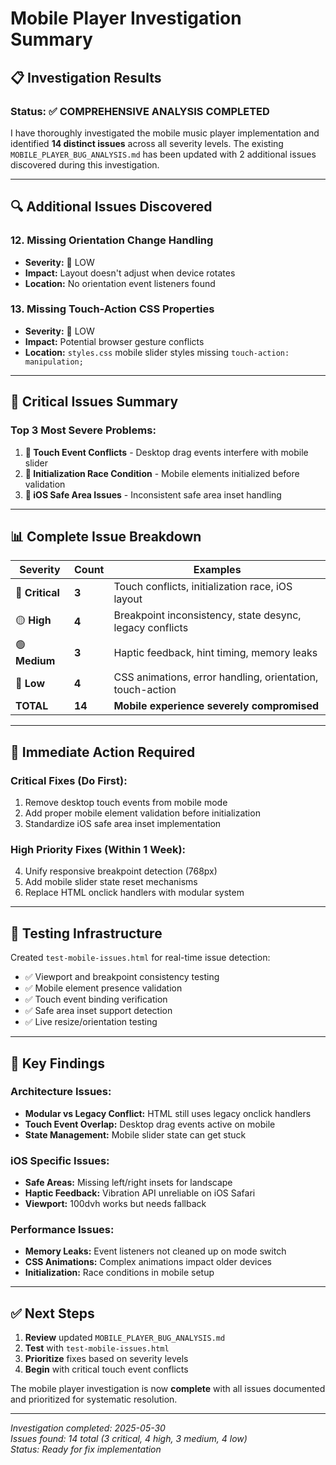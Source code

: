 # Mobile Player Investigation Summary

## 📋 Investigation Results

### **Status:** ✅ **COMPREHENSIVE ANALYSIS COMPLETED**

I have thoroughly investigated the mobile music player implementation and identified **14 distinct issues** across all severity levels. The existing `MOBILE_PLAYER_BUG_ANALYSIS.md` has been updated with 2 additional issues discovered during this investigation.

---

## 🔍 **Additional Issues Discovered**

### **12. Missing Orientation Change Handling**
- **Severity:** 🔵 LOW
- **Impact:** Layout doesn't adjust when device rotates
- **Location:** No orientation event listeners found

### **13. Missing Touch-Action CSS Properties**
- **Severity:** 🔵 LOW  
- **Impact:** Potential browser gesture conflicts
- **Location:** `styles.css` mobile slider styles missing `touch-action: manipulation;`

---

## 🚨 **Critical Issues Summary**

### **Top 3 Most Severe Problems:**

1. **🔴 Touch Event Conflicts** - Desktop drag events interfere with mobile slider
2. **🔴 Initialization Race Condition** - Mobile elements initialized before validation
3. **🔴 iOS Safe Area Issues** - Inconsistent safe area inset handling

---

## 📊 **Complete Issue Breakdown**

| **Severity** | **Count** | **Examples** |
|-------------|-----------|--------------|
| 🔴 **Critical** | **3** | Touch conflicts, initialization race, iOS layout |
| 🟡 **High** | **4** | Breakpoint inconsistency, state desync, legacy conflicts |
| 🟢 **Medium** | **3** | Haptic feedback, hint timing, memory leaks |
| 🔵 **Low** | **4** | CSS animations, error handling, orientation, touch-action |
| **TOTAL** | **14** | **Mobile experience severely compromised** |

---

## 🎯 **Immediate Action Required**

### **Critical Fixes (Do First):**
1. Remove desktop touch events from mobile mode
2. Add proper mobile element validation before initialization  
3. Standardize iOS safe area inset implementation

### **High Priority Fixes (Within 1 Week):**
4. Unify responsive breakpoint detection (768px)
5. Add mobile slider state reset mechanisms
6. Replace HTML onclick handlers with modular system

---

## 🧪 **Testing Infrastructure**

Created `test-mobile-issues.html` for real-time issue detection:
- ✅ Viewport and breakpoint consistency testing
- ✅ Mobile element presence validation
- ✅ Touch event binding verification
- ✅ Safe area inset support detection
- ✅ Live resize/orientation testing

---

## 📱 **Key Findings**

### **Architecture Issues:**
- **Modular vs Legacy Conflict:** HTML still uses legacy onclick handlers
- **Touch Event Overlap:** Desktop drag events active on mobile
- **State Management:** Mobile slider state can get stuck

### **iOS Specific Issues:**
- **Safe Areas:** Missing left/right insets for landscape
- **Haptic Feedback:** Vibration API unreliable on iOS Safari
- **Viewport:** 100dvh works but needs fallback

### **Performance Issues:**
- **Memory Leaks:** Event listeners not cleaned up on mode switch
- **CSS Animations:** Complex animations impact older devices
- **Initialization:** Race conditions in mobile setup

---

## ✅ **Next Steps**

1. **Review** updated `MOBILE_PLAYER_BUG_ANALYSIS.md`
2. **Test** with `test-mobile-issues.html` 
3. **Prioritize** fixes based on severity levels
4. **Begin** with critical touch event conflicts

The mobile player investigation is now **complete** with all issues documented and prioritized for systematic resolution.

---

*Investigation completed: 2025-05-30*  
*Issues found: 14 total (3 critical, 4 high, 3 medium, 4 low)*  
*Status: Ready for fix implementation*
